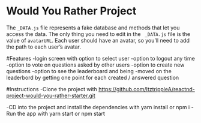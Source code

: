 # Would You Rather Project

The `_DATA.js` file represents a fake database and methods that let you access the data. The only thing you need to edit in the ` _DATA.js` file is the value of `avatarURL`. Each user should have an avatar, so you’ll need to add the path to each user’s avatar.

#Features
-login screen with option to select user
-option to logout any time
-option to vote on questions asked by other users
-option to create new questions
-option to see the leaderboard and being -moved on the leaderbord by getting one point for each created / answered question

#Instructions
-Clone the project with https://github.com/ItztrippleA/reactnd-project-would-you-rather-starter.git

-CD into the project and install the dependencies with yarn install or npm i
-Run the app with yarn start or npm start
